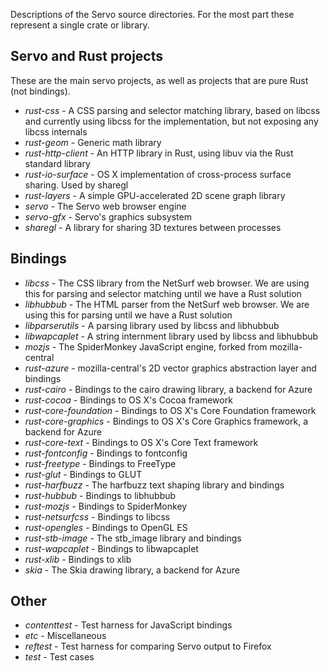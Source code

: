 Descriptions of the Servo source directories. For the most part these represent a single
crate or library.

## Servo and Rust projects

These are the main servo projects, as well as projects that are pure Rust (not bindings).

* _rust-css_ - A CSS parsing and selector matching library, based on libcss and currently
    using libcss for the implementation, but not exposing any libcss internals
* _rust-geom_ - Generic math library
* _rust-http-client_ - An HTTP library in Rust, using libuv via the Rust standard library
* _rust-io-surface_ - OS X implementation of cross-process surface sharing. Used by sharegl
* _rust-layers_ - A simple GPU-accelerated 2D scene graph library
* _servo_ - The Servo web browser engine
* _servo-gfx_ - Servo's graphics subsystem
* _sharegl_ - A library for sharing 3D textures between processes

## Bindings

* _libcss_ - The CSS library from the NetSurf web browser. We are using this for parsing
    and selector matching until we have a Rust solution
* _libhubbub_ - The HTML parser from the NetSurf web browser. We are using this for parsing
    until we have a Rust solution
* _libparserutils_ - A parsing library used by libcss and libhubbub
* _libwapcaplet_ - A string internment library used by libcss and libhubbub
* _mozjs_ - The SpiderMonkey JavaScript engine, forked from mozilla-central
* _rust-azure_ - mozilla-central's 2D vector graphics abstraction layer and bindings
* _rust-cairo_ - Bindings to the cairo drawing library, a backend for Azure
* _rust-cocoa_ - Bindings to OS X's Cocoa framework
* _rust-core-foundation_ - Bindings to OS X's Core Foundation framework
* _rust-core-graphics_ - Bindings to OS X's Core Graphics framework, a backend for Azure
* _rust-core-text_ - Bindings to OS X's Core Text framework
* _rust-fontconfig_ - Bindings to fontconfig
* _rust-freetype_ - Bindings to FreeType
* _rust-glut_ - Bindings to GLUT
* _rust-harfbuzz_ - The harfbuzz text shaping library and bindings
* _rust-hubbub_ - Bindings to libhubbub
* _rust-mozjs_ - Bindings to SpiderMonkey
* _rust-netsurfcss_ - Bindings to libcss
* _rust-opengles_ - Bindings to OpenGL ES
* _rust-stb-image_ - The stb_image library and bindings
* _rust-wapcaplet_ - Bindings to libwapcaplet
* _rust-xlib_ - Bindings to xlib
* _skia_ - The Skia drawing library, a backend for Azure

## Other

* _contenttest_ - Test harness for JavaScript bindings
* _etc_ - Miscellaneous
* _reftest_ - Test harness for comparing Servo output to Firefox
* _test_ - Test cases
